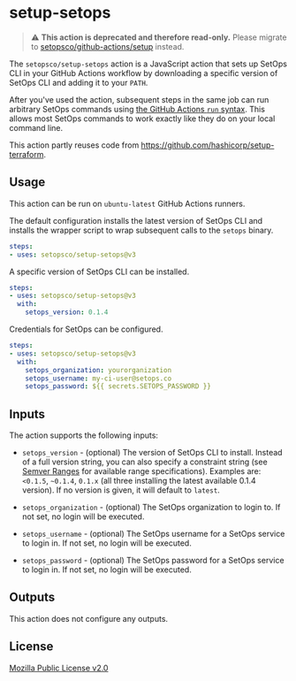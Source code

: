 # setup-setops

> :warning: **This action is deprecated and therefore read-only.** Please migrate to [setopsco/github-actions/setup](https://github.com/setopsco/github-actions) instead.


The `setopsco/setup-setops` action is a JavaScript action that sets up SetOps CLI in your GitHub Actions workflow by downloading a specific version of SetOps CLI and adding it to your `PATH`.

After you've used the action, subsequent steps in the same job can run arbitrary SetOps commands using [the GitHub Actions `run` syntax](https://help.github.com/en/actions/reference/workflow-syntax-for-github-actions#jobsjob_idstepsrun). This allows most SetOps commands to work exactly like they do on your local command line.

This action partly reuses code from https://github.com/hashicorp/setup-terraform.

## Usage

This action can be run on `ubuntu-latest` GitHub Actions runners.

The default configuration installs the latest version of SetOps CLI and installs the wrapper script to wrap subsequent calls to the `setops` binary.

```yaml
steps:
- uses: setopsco/setup-setops@v3
```

A specific version of SetOps CLI can be installed.

```yaml
steps:
- uses: setopsco/setup-setops@v3
  with:
    setops_version: 0.1.4
```

Credentials for SetOps can be configured.

```yaml
steps:
- uses: setopsco/setup-setops@v3
  with:
    setops_organization: yourorganization
    setops_username: my-ci-user@setops.co
    setops_password: ${{ secrets.SETOPS_PASSWORD }}
```

## Inputs

The action supports the following inputs:

- `setops_version` - (optional) The version of SetOps CLI to install. Instead of a full version string,
   you can also specify a constraint string (see [Semver Ranges](https://www.npmjs.com/package/semver#ranges)
   for available range specifications). Examples are: `<0.1.5`, `~0.1.4`, `0.1.x` (all three installing
   the latest available 0.1.4 version). If no version is given, it will default to `latest`.

- `setops_organization` - (optional) The SetOps organization to login to. If not set, no login will be executed.

- `setops_username` - (optional) The SetOps username for a SetOps service to login in. If not set, no login will be executed.

- `setops_password` - (optional) The SetOps password for a SetOps service to login in. If not set, no login will be executed.

## Outputs

This action does not configure any outputs.

## License

[Mozilla Public License v2.0](https://github.com/setopsco/setup-setops/blob/master/LICENSE)
